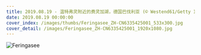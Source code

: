 ```yaml
---
title: 2019.08.19 - 温特弗灵附近的费灵加湖，德国巴伐利亚 (© Westend61/Getty Images)
date: 2019.08.19 00:00:00
cover_index: /images/thumbs/Feringasee_ZH-CN6335425001_533x300.jpg
cover_detail: /images/Feringasee_ZH-CN6335425001_1920x1080.jpg
---
```


![Feringasee](/images/Feringasee_ZH-CN6335425001_1920x1080.jpg)
